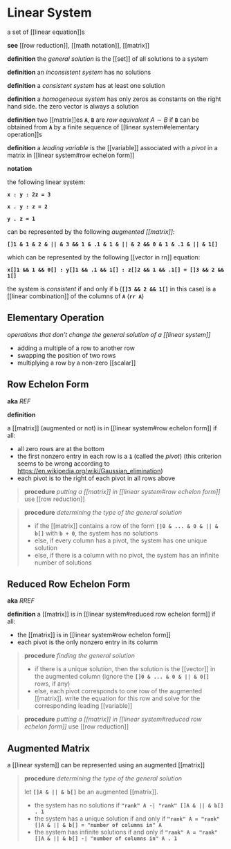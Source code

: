 # Linear System

a set of [[linear equation]]s

**see** [[row reduction]], [[math notation]], [[matrix]]

**definition** the _general solution_ is the [[set]] of all solutions to a system

**definition** an _inconsistent system_ has no solutions

**definition** a _consistent system_ has at least one solution

**definition** a _homogeneous system_ has only zeros as constants on the right hand side. the zero vector is always a solution

**definition** two [[matrix]]es **`A`**, **`B`** are _row equivalent_ $A \sim B$ if **`B`** can be obtained from **`A`** by a finite sequence of [[linear system#elementary operation]]s

**definition** a _leading variable_ is the [[variable]] associated with a _pivot_ in a matrix in [[linear system#row echelon form]]

**notation**

the following linear system:

**`x : y : 2z = 3`**

**`x . y : z = 2`**

**`y . z = 1`**

can be represented by the following _augmented [[matrix]]_:

**`[]1 & 1 & 2 & || & 3 && 1 & .1 & 1 & || & 2 && 0 & 1 & .1 & || & 1[]`**

which can be represented by the following [[vector in rn]] equation:

**`x[]1 && 1 && 0[] : y[]1 && .1 && 1[] : z[]2 && 1 && .1[] = []3 && 2 && 1[]`**

the system is _consistent_ if and only if **`b`** (**`[]3 && 2 && 1[]`** in this case) is a [[linear combination]] of the columns of **`A`** (**`rr A`**)

## Elementary Operation

_operations that don’t change the general solution of a [[linear system]]_

- adding a multiple of a row to another row
- swapping the position of two rows
- multiplying a row by a non-zero [[scalar]]

## Row Echelon Form

**aka** _REF_

**definition**

a [[matrix]] (augmented or not) is in [[linear system#row echelon form]] if all:

- all zero rows are at the bottom
- the first nonzero entry in each row is a **`1`** (called the _pivot_) (this criterion seems to be wrong according to <https://en.wikipedia.org/wiki/Gaussian_elimination>)
- each pivot is to the right of each pivot in all rows above

> **procedure** _putting a [[matrix]] in [[linear system#row echelon form]]_ use [[row reduction]]

> **procedure** _determining the type of the general solution_
>
> - if the [[matrix]] contains a row of the form **`[]0 & ... & 0 & || & b[]`** with **`b + 0`**, the system has no solutions
> - else, if every column has a pivot, the system has one unique solution
> - else, if there is a column with no pivot, the system has an infinite number of solutions

## Reduced Row Echelon Form

**aka** _RREF_

**definition** a [[matrix]] is in [[linear system#reduced row echelon form]] if all:

- the [[matrix]] is in [[linear system#row echelon form]]
- each pivot is the only nonzero entry in its column

> **procedure** _finding the general solution_
>
> - if there is a unique solution, then the solution is the [[vector]] in the augmented column (ignore the **`[]0 & ... & 0 & || & 0[]`** rows, if any)
> - else, each pivot corresponds to one row of the augmented [[matrix]]. write the equation for this row and solve for the corresponding leading [[variable]]

> **procedure** _putting a [[matrix]] in [[linear system#reduced row echelon form]]_ use [[row reduction]]

## Augmented Matrix

a [[linear system]] can be represented using an augmented [[matrix]]

> **procedure** _determining the type of the general solution_
>
> let **`[]A & || & b[]`** be an augmented [[matrix]].
>
> - the system has no solutions if **`"rank" A -| "rank" []A & || & b[] . 1`**
> - the system has a unique solution if and only if **`"rank" A = "rank" []A & || & b[] = "number of columns in" A`**
> - the system has infinite solutions if and only if **`"rank" A = "rank" []A & || & b[] -| "number of columns in" A . 1`**

